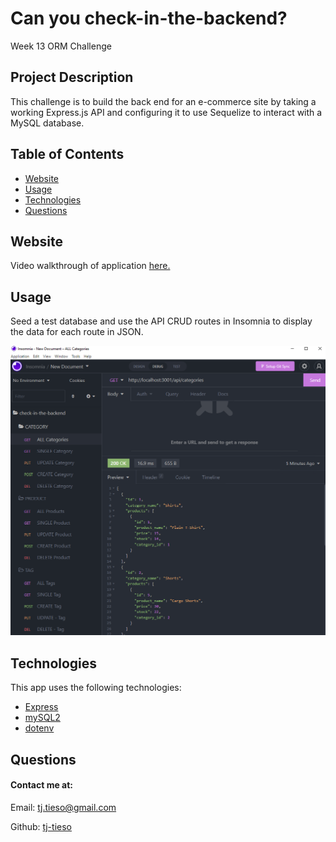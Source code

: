 # Can you check-in-the-backend?

Week 13 ORM Challenge

## Project Description

This challenge is to build the back end for an e-commerce site by taking a working Express.js API and configuring it to use Sequelize to interact with a MySQL database.

## Table of Contents

- [Website](#website)
- [Usage](#usage)
- [Technologies](#technologies)
- [Questions](#questions)

## Website

Video walkthrough of application [here.](https://drive.google.com/file/d/1GsUXrFem4gtHVELFryK5VCI9KjWcvX65/view)

## Usage

Seed a test database and use the API CRUD routes in Insomnia to display the data for each route in JSON.

![image](/assets/images/check-in-the-backend-screenshot.png)

## Technologies

This app uses the following technologies:

- [Express](https://www.npmjs.com/package/express)
- [mySQL2](https://www.npmjs.com/package/mysql2)
- [dotenv](https://www.npmjs.com/package/dotenv)

## Questions

#### Contact me at:

Email: tj.tieso@gmail.com

Github: [tj-tieso](https://github.com/tj-tieso)
